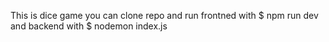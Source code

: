 This is dice game you can clone repo and run frontned with
$ npm run dev and backend with
$ nodemon index.js 
